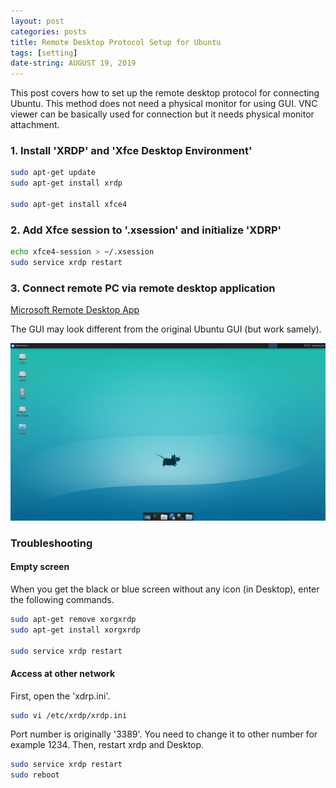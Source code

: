```yaml
---
layout: post
categories: posts
title: Remote Desktop Protocol Setup for Ubuntu
tags: [setting]
date-string: AUGUST 19, 2019
---
```


This post covers how to set up the remote desktop protocol for connecting Ubuntu. This method does not need a physical monitor for using GUI. VNC viewer can be basically used for connection but it needs physical monitor attachment.

### 1. Install 'XRDP' and 'Xfce Desktop Environment'
``` sh
sudo apt-get update   
sudo apt-get install xrdp

sudo apt-get install xfce4
```

### 2. Add Xfce session to '.xsession' and initialize 'XDRP'
``` sh
echo xfce4-session > ~/.xsession
sudo service xrdp restart
```

### 3. Connect remote PC via remote desktop application

<a href="https://apps.apple.com/us/app/microsoft-remote-desktop-10/id1295203466?mt=12">Microsoft Remote Desktop App</a>

The GUI may look different from the original Ubuntu GUI (but work samely).

<center>
    <div>
        <img src="/images/2019-08-19/rdp.png">
    </div>
</center>


### Troubleshooting

#### Empty screen

When you get the black or blue screen without any icon (in Desktop), enter the following commands.

``` sh
sudo apt-get remove xorgxrdp
sudo apt-get install xorgxrdp

sudo service xrdp restart
```

#### Access at other network

First, open the 'xdrp.ini'.

``` sh
sudo vi /etc/xrdp/xrdp.ini
```

Port number is originally '3389'.
You need to change it to other number for example 1234.
Then, restart xrdp and Desktop.

``` sh
sudo service xrdp restart
sudo reboot
```
